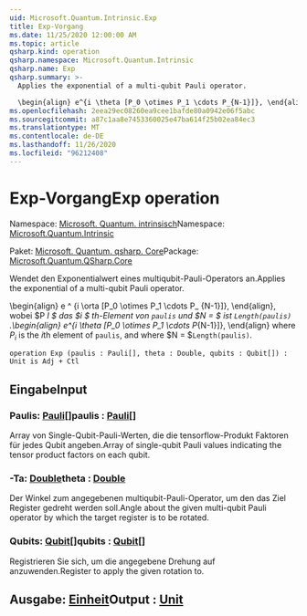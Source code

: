 ```yaml
---
uid: Microsoft.Quantum.Intrinsic.Exp
title: Exp-Vorgang
ms.date: 11/25/2020 12:00:00 AM
ms.topic: article
qsharp.kind: operation
qsharp.namespace: Microsoft.Quantum.Intrinsic
qsharp.name: Exp
qsharp.summary: >-
  Applies the exponential of a multi-qubit Pauli operator.

  \begin{align} e^{i \theta [P_0 \otimes P_1 \cdots P_{N-1}]}, \end{align} where $P_i$ is the $i$th element of `paulis`, and where $N = $`Length(paulis)`.
ms.openlocfilehash: 2eea29ec08260ea9cee1bafde80a0942e06f5abc
ms.sourcegitcommit: a87c1aa8e7453360025e47ba614f25b02ea84ec3
ms.translationtype: MT
ms.contentlocale: de-DE
ms.lasthandoff: 11/26/2020
ms.locfileid: "96212408"
---
```

# <a name="exp-operation"></a><span data-ttu-id="b2b6b-102">Exp-Vorgang</span><span class="sxs-lookup"><span data-stu-id="b2b6b-102">Exp operation</span></span>

<span data-ttu-id="b2b6b-103">Namespace: [Microsoft. Quantum. intrinsisch](xref:Microsoft.Quantum.Intrinsic)</span><span class="sxs-lookup"><span data-stu-id="b2b6b-103">Namespace: [Microsoft.Quantum.Intrinsic](xref:Microsoft.Quantum.Intrinsic)</span></span>

<span data-ttu-id="b2b6b-104">Paket: [Microsoft. Quantum. qsharp. Core](https://nuget.org/packages/Microsoft.Quantum.QSharp.Core)</span><span class="sxs-lookup"><span data-stu-id="b2b6b-104">Package: [Microsoft.Quantum.QSharp.Core](https://nuget.org/packages/Microsoft.Quantum.QSharp.Core)</span></span>


<span data-ttu-id="b2b6b-105">Wendet den Exponentialwert eines multiqubit-Pauli-Operators an.</span><span class="sxs-lookup"><span data-stu-id="b2b6b-105">Applies the exponential of a multi-qubit Pauli operator.</span></span>

<span data-ttu-id="b2b6b-106">\begin{align} e ^ {i \orta [P_0 \otimes P_1 \cdots P_ {N-1}]}, \end{align}, wobei $P _I $ das $i $ th-Element von `paulis` und $N = $ ist `Length(paulis)` .</span><span class="sxs-lookup"><span data-stu-id="b2b6b-106">\begin{align} e^{i \theta [P_0 \otimes P_1 \cdots P_{N-1}]}, \end{align} where $P_i$ is the $i$th element of `paulis`, and where $N = $`Length(paulis)`.</span></span>

```qsharp
operation Exp (paulis : Pauli[], theta : Double, qubits : Qubit[]) : Unit is Adj + Ctl
```


## <a name="input"></a><span data-ttu-id="b2b6b-107">Eingabe</span><span class="sxs-lookup"><span data-stu-id="b2b6b-107">Input</span></span>

### <a name="paulis--pauli"></a><span data-ttu-id="b2b6b-108">Paulis: [Pauli](xref:microsoft.quantum.lang-ref.pauli)[]</span><span class="sxs-lookup"><span data-stu-id="b2b6b-108">paulis : [Pauli](xref:microsoft.quantum.lang-ref.pauli)[]</span></span>

<span data-ttu-id="b2b6b-109">Array von Single-Qubit-Pauli-Werten, die die tensorflow-Produkt Faktoren für jedes Qubit angeben.</span><span class="sxs-lookup"><span data-stu-id="b2b6b-109">Array of single-qubit Pauli values indicating the tensor product factors on each qubit.</span></span>


### <a name="theta--double"></a><span data-ttu-id="b2b6b-110">-Ta: [Double](xref:microsoft.quantum.lang-ref.double)</span><span class="sxs-lookup"><span data-stu-id="b2b6b-110">theta : [Double](xref:microsoft.quantum.lang-ref.double)</span></span>

<span data-ttu-id="b2b6b-111">Der Winkel zum angegebenen multiqubit-Pauli-Operator, um den das Ziel Register gedreht werden soll.</span><span class="sxs-lookup"><span data-stu-id="b2b6b-111">Angle about the given multi-qubit Pauli operator by which the target register is to be rotated.</span></span>


### <a name="qubits--qubit"></a><span data-ttu-id="b2b6b-112">Qubits: [Qubit](xref:microsoft.quantum.lang-ref.qubit)[]</span><span class="sxs-lookup"><span data-stu-id="b2b6b-112">qubits : [Qubit](xref:microsoft.quantum.lang-ref.qubit)[]</span></span>

<span data-ttu-id="b2b6b-113">Registrieren Sie sich, um die angegebene Drehung auf anzuwenden.</span><span class="sxs-lookup"><span data-stu-id="b2b6b-113">Register to apply the given rotation to.</span></span>



## <a name="output--unit"></a><span data-ttu-id="b2b6b-114">Ausgabe: [Einheit](xref:microsoft.quantum.lang-ref.unit)</span><span class="sxs-lookup"><span data-stu-id="b2b6b-114">Output : [Unit](xref:microsoft.quantum.lang-ref.unit)</span></span>

